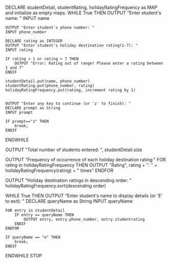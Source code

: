 DECLARE studentDetail, studentRating, holidayRatingFrequency as MAP and initialize as empty maps.
WHILE True THEN
	OUTPUT "Enter student's name: "
	INPUT name
	
	OUTPUT "Enter student's phone number: "
	INPUT phone_number
	
	DECLARE rating as INTEGER
	OUTPUT "Enter student's holiday destination rating(1-7): "
	INPUT rating
	
	IF rating < 1 or rating > 7 THEN
		OUTPUT "Error: Rating out of range! Please enter a rating between 1 and 7"
	ENDIF
	
	studentDetail.put(name, phone_number)
	studentRating.put(phone_number, rating)
	holidayRatingFrequency.put(rating, increment rating by 1)
	
	
	OUTPUT "Enter any key to continue (or 'z' to finish): "
	DECLARE prompt as String
	INPUT prompt
	
	IF prompt=="z" THEN 
		break;
	ENDIF
ENDWHILE

OUTPUT "Total number of students entered: ", studentDetail.size

OUTPUT "Frequency of occurrence of each holiday destination rating:"
FOR rating in holidayRatingFrequency THEN
	OUTPUT "Rating", rating + ": " + holidayRatingFrequency(rating) + " times"
ENDFOR

OUTPUT "Holiday destination ratings in descending order: "
holidayRatingFrequency.sort(descending order)

WHILE True THEN
	OUTPUT "Enter student's name to display details (or 'E' to exit): "
	DECLARE queryName as String
	INPUT queryName
	
	FOR entry in studentDetail
		IF entry == queryName THEN
			OUTPUT entry, entry.phone_number, entry.studentrating
		ENDIF
	ENDFOR
	
	IF queryName == "e" THEN
		break;
	ENDIF
ENDWHILE
STOP
